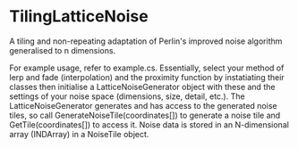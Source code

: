 # TilingLatticeNoise
A tiling and non-repeating adaptation of Perlin's improved noise algorithm generalised to n dimensions.

For example usage, refer to example.cs.
Essentially, select your method of lerp and fade (interpolation) and the proximity function by instatiating their classes then initialise a LatticeNoiseGenerator object with these and the settings of your noise space (dimensions, size, detail, etc.).
The LatticeNoiseGenerator generates and has access to the generated noise tiles, so call GenerateNoiseTile(coordinates[]) to generate a noise tile and GetTile(coordinates[]) to access it.
Noise data is stored in an N-dimensional array (INDArray) in a NoiseTile object.
